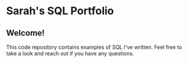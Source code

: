 # **Sarah's SQL Portfolio**
## Welcome! 
This code repository contains examples of SQL I've written. Feel free to take a look and reach out if you have any questions.
